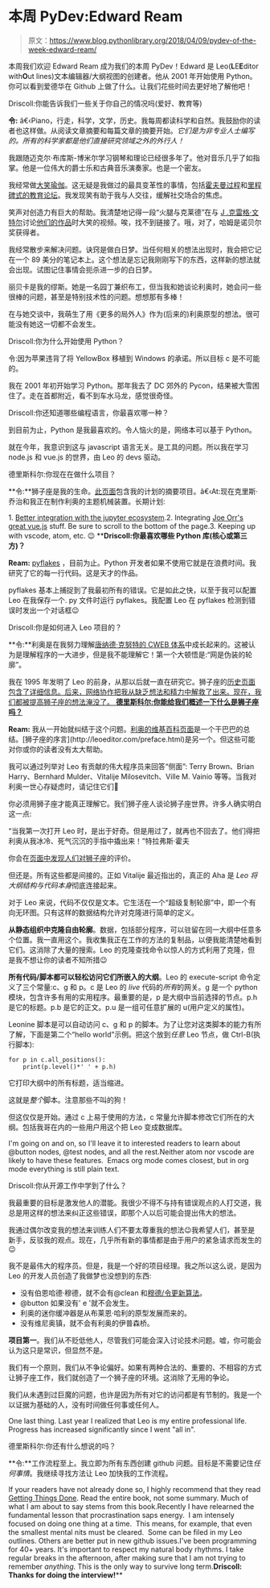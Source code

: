 # 本周 PyDev:Edward Ream

> 原文：<https://www.blog.pythonlibrary.org/2018/04/09/pydev-of-the-week-edward-ream/>

本周我们欢迎 Edward Ream 成为我们的本周 PyDev！Edward 是 Leo(**L**E**E**ditor with**O**ut lines)文本编辑器/大纲视图的创建者。他从 2001 年开始使用 Python。你可以看到爱德华在 Github 上做了什么。让我们花些时间去更好地了解他吧！

Driscoll:你能告诉我们一些关于你自己的情况吗(爱好、教育等)

**令:** â€‹Piano，行走，科学，文学，历史。我每周都读科学和自然。我鼓励你的读者也这样做。从阅读文章摘要和每篇文章的摘要开始。*它们是为非专业人士编写的。所有的科学家都是他们直接研究领域之外的外行人！*

我跟随迈克尔·布库斯-博米尔学习钢琴和理论已经很多年了。他对音乐几乎了如指掌。他是一位伟大的爵士乐和古典音乐演奏家。也是一个密友。

我经常做[大笑瑜伽](https://en.wikipedia.org/wiki/Laughter_yoga)。这无疑是我做过的最具变革性的事情，包括[霍夫曼过程](https://www.hoffmaninstitute.org/the-process/)和[里程碑式的教育论坛](http://www.landmarkworldwide.com/the-landmark-forum)。我发现笑有助于我与人交往，缓解社交场合的焦虑。

笑声对创造力有巨大的帮助。我清楚地记得一段“火腿与克莱德”在与 [J .克雷格·文特尔](http://www.jcvi.org/cms/home/)讨论[他们的作品](https://www.nature.com/news/minimal-cell-raises-stakes-in-race-to-harness-synthetic-life-1.19633)时大笑的视频。唉，找不到链接了。哦，对了，哈姆是诺贝尔奖获得者。

我经常散步来解决问题。诀窍是做白日梦。当任何相关的想法出现时，我会把它记在一个 89 美分的笔记本上。这个想法是忘记我刚刚写下的东西，这样新的想法就会出现。试图记住事情会扼杀进一步的白日梦。

丽贝卡是我的缪斯。她是一名园丁兼织布工，但当我和她谈论利奥时，她会问一些很棒的问题，甚至是特别技术性的问题。想想那有多棒！

在与她交谈中，我萌生了用《更多的局外人》作为(后来的)利奥原型的想法。很可能没有她这一切都不会发生。

Driscoll:你为什么开始使用 Python？

令:因为苹果违背了将 YellowBox 移植到 Windows 的承诺。所以目标 c 是不可能的。

我在 2001 年初开始学习 Python。那年我去了 DC 郊外的 Pycon，结果被大雪困住了。走在首都附近，看不到车水马龙，感觉很奇怪。

Driscoll:你还知道哪些编程语言，你最喜欢哪一种？

到目前为止，Python 是我最喜欢的。令人恼火的是，网络本可以基于 Python。

就在今年，我意识到这与 javascript 语言无关。是工具的问题。所以我在学习 node.js 和 vue.js 的世界，由 Leo 的 devs 驱动。

德里斯科尔:你现在在做什么项目？

**令:**狮子座是我的生命。[此页面](https://github.com/leo-editor/leo-editor/issues?utf8=%E2%9C%93&q=is%3Aissue+is%3Aopen+label%3Asummary)包含我的计划的摘要项目。â€‹At:现在克里斯·乔治和我正在制作利奥的主题机械装置。长期计划:

1\. [Better integration with the jupyter ecosystem](https://github.com/leo-editor/leo-editor/issues/797).2\. Integrating [Joe Orr's great vue.js](https://github.com/kaleguy/leovue#leo-vue) stuff.
Be sure to scroll to the bottom of the page.3\. Keeping up with vscode, atom, etc. 😉
 ****Driscoll:你最喜欢哪些 Python 库(核心或第三方)？**

**Ream:** [pyflakes](https://pypi.python.org/pypi/pyflakes) ，目前为止。Python 开发者如果不使用它就是在浪费时间。我研究了它的每一行代码。这是天才的作品。

pyflakes 基本上捕捉到了我最初所有的错误。它是如此之快，以至于我可以配置 Leo 在我保存一个. py 文件时运行 pyflakes。我配置 Leo 在 pyflakes 检测到错误时发出一个对话框😉

Driscoll:你是如何进入 Leo 项目的？

**令:**利奥是在我努力理解[唐纳德·克努特的 CWEB 体系](https://www-cs-faculty.stanford.edu/~knuth/cweb.html)中成长起来的。这被认为是理解程序的一大进步，但是我不能理解它！第一个大顿悟是:“网是伪装的轮廓”。

我在 1995 年发明了 Leo 的前身，从那以后就一直在研究它。狮子座的[历史页面包含了详细信息。后来，网络协作把我从缺乏想法和精力中解救了出来。现在，我们都被提高狮子座的想法淹没了。
 **德里斯科尔:你能给我们概述一下什么是狮子座吗？**](http://leoeditor.com/history.html#beginnings)

**Ream:** 我从一开始就纠结于这个问题。[利奥的维基百科页面](https://en.wikipedia.org/wiki/Leo_(text_editor))是一个干巴巴的总结。[狮子座的序言](http://leoeditor.com/preface.html)是另一个。但这些可能对你或你的读者没有太大帮助。

我可以通过列举对 Leo 有贡献的伟大程序员来回答“侧面”: Terry Brown、Brian Harry、Bernhard Mulder、Vitalije Milosevitch、Ville M. Vainio 等等。当我对利奥一世心存疑虑时，请记住它们🙂

你必须用狮子座才能真正理解它。我们狮子座人谈论狮子座世界。许多人确实明白这一点:

“当我第一次打开 Leo 时，是出于好奇。但是用过了，就再也不回去了。他们得把利奥从我冰冷、死气沉沉的手指中撬出来！”特拉弗斯·霍夫

你会在[页面中发现人们对狮子座](http://leoeditor.com/testimonials.html)的评价。

但还是。所有这些都是间接的。正如 Vitalije 最近指出的，真正的 Aha 是 *Leo 将大纲结构与代码本身*彻底连接起来。

对于 Leo 来说，代码不仅仅是文本。它生活在一个“超级复制轮廓”中，即一个有向无环图。只有这样的数据结构允许对克隆进行简单的定义。

**从静态组织中克隆自由轮廓**。数据，包括部分程序，可以驻留在同一大纲中任意多个位置。我一直用这个。我收集我正在工作的方法的复制品，以便我能清楚地看到它们。这消除了大量的搜索。Leo 的克隆查找命令以惊人的方式利用了克隆，但是我不想让你的读者不知所措😉

**所有代码/脚本都可以轻松访问它们所嵌入的大纲**。Leo 的 execute-script 命令定义了三个常量:c、g 和 p。c 是 Leo 的 *live* 代码的*所有*的网关。g 是一个 python 模块，包含许多有用的实用程序。最重要的是，p 是大纲中当前选择的节点。p.h 是它的标题。p.b 是它的正文。p.u 是一组可任意扩展的 u(用户定义的属性)。

Leonine 脚本是可以自动访问 c、g 和 p 的脚本。为了让您对这类脚本的能力有所了解，下面是第二个“hello world”示例。把这个放到*任意* Leo 节点，做 Ctrl-B(执行脚本):

```
for p in c.all_positions():
    print(p.level()*' ' + p.h)
```

它打印大纲中的所有标题，适当缩进。

这就是*整个*脚本。注意那些不叫的狗！

但这仅仅是开始。通过 c 上易于使用的方法，c 常量允许脚本修改它们所在的大纲。包括我哥在内的一些用户用这个把 Leo 变成数据库。

I'm going on and on, so I'll leave it to interested readers to learn about @button nodes, @test nodes, and all the rest.Neither atom nor vscode are likely to have these features.  Emacs org mode comes closest, but in org mode everything is still plain text.

Driscoll:你从开源工作中学到了什么？

我最重要的目标是激发他人的潜能。我很少不得不与持有错误观点的人打交道，我总是用这样的想法来纠正这些错误，即那个人以后可能会提出伟大的想法。

我通过偶尔改变我的想法来训练人们不要太尊重我的想法😉我希望人们，甚至是新手，反驳我的观点。现在，几乎所有新的事情都是由于用户的紧急请求而发生的😉

我不是最伟大的程序员。但是，我是一个好的项目经理。我之所以这么说，是因为 Leo 的开发人员创造了我做梦也没想到的东西:

*   没有伯恩哈德·穆德，就不会有@clean 和[穆德/令更新算法](http://leoeditor.com/appendices.html#the-mulder-ream-update-algorithm)。
*   @button 如果没有' e '就不会发生。
*   利奥的迷你缓冲器是从布莱恩·哈利的原型发展而来的。
*   没有维尼奥镇，就不会有利奥的伊普森桥。

**项目第一**。我们从不贬低他人，尽管我们可能会深入讨论技术问题。嘘，你可能会认为这只是常识，但显然不是。

我们有一个原则，我们从不争论偏好。如果有两种合法的、重要的、不相容的方式让狮子座工作，我们就创造了一个狮子座的环境。这消除了无用的争论。

我们从未遇到过巨魔的问题，也许是因为所有对它的访问都是有节制的。我是一个以证据为基础的人，没有时间做任何事或任何人。

One last thing. Last year I realized that Leo is my entire professional life. Progress has increased significantly since I went "all in".

德里斯科尔:你还有什么想说的吗？

**令:**工作流程至上。我立即为所有东西创建 github 问题。目标是不需要记住*任何事情*。我继续寻找方法让 Leo 加快我的工作流程。

If your readers have not already done so, I highly recommend that they read [Getting Things Done](https://www.amazon.com/Getting-Things-Done-Stress-Free-Productivity/dp/0142000280). Read the entire book, not some summary. Much of what I am about to say stems from this book.Recently I have relearned the fundamental lesson that procrastination saps energy.  I am intensely focused on doing one thing at a time.  This means, for example, that even the smallest mental nits must be cleared.  Some can be filed in my Leo outlines. Others are better put in new github issues.I've been programming for 40+ years. It's important to respect my natural body rhythms. I take regular breaks in the afternoon, after making sure that I am not trying to remember *anything.* This is the only way to survive long term.**Driscoll: Thanks for doing the interview!****